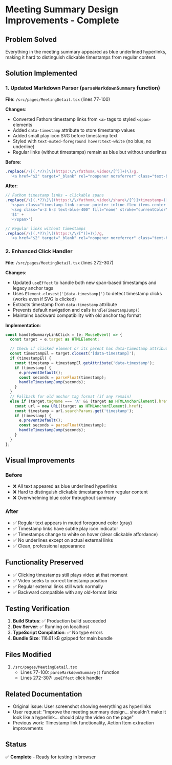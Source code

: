 # Meeting Summary Design Improvements - Complete

## Problem Solved
Everything in the meeting summary appeared as blue underlined hyperlinks, making it hard to distinguish clickable timestamps from regular content.

## Solution Implemented

### 1. Updated Markdown Parser (`parseMarkdownSummary` function)

**File**: `/src/pages/MeetingDetail.tsx` (lines 77-100)

**Changes**:
- Converted Fathom timestamp links from `<a>` tags to styled `<span>` elements
- Added `data-timestamp` attribute to store timestamp values
- Added small play icon SVG before timestamp text
- Styled with `text-muted-foreground hover:text-white` (no blue, no underline)
- Regular links (without timestamps) remain as blue but without underlines

**Before**:
```typescript
.replace(/\[(.*?)\]\((https:\/\/fathom\.video\/[^)]+)\)/g,
  '<a href="$2" target="_blank" rel="noopener noreferrer" class="text-blue-400 hover:text-blue-300 underline">$1</a>')
```

**After**:
```typescript
// Fathom timestamp links → clickable spans
.replace(/\[(.*?)\]\((https:\/\/fathom\.video\/share\/[^)]+timestamp=([0-9.]+)[^)]*)\)/g,
  '<span class="timestamp-link cursor-pointer inline-flex items-center gap-1 text-muted-foreground hover:text-white transition-colors" data-timestamp="$3" data-href="$2">' +
  '<svg class="w-3 h-3 text-blue-400" fill="none" stroke="currentColor" viewBox="0 0 24 24"><path stroke-linecap="round" stroke-linejoin="round" stroke-width="2" d="M14.752 11.168l-3.197-2.132A1 1 0 0010 9.87v4.263a1 1 0 001.555.832l3.197-2.132a1 1 0 000-1.664z"/><path stroke-linecap="round" stroke-linejoin="round" stroke-width="2" d="M21 12a9 9 0 11-18 0 9 9 0 0118 0z"/></svg>' +
  '$1' +
  '</span>')

// Regular links without timestamps
.replace(/\[(.*?)\]\((https:\/\/[^)]+)\)/g,
  '<a href="$2" target="_blank" rel="noopener noreferrer" class="text-blue-400 hover:text-blue-300">$1</a>')
```

### 2. Enhanced Click Handler

**File**: `/src/pages/MeetingDetail.tsx` (lines 272-307)

**Changes**:
- Updated `useEffect` to handle both new span-based timestamps and legacy anchor tags
- Uses `Element.closest('[data-timestamp]')` to detect timestamp clicks (works even if SVG is clicked)
- Extracts timestamp from `data-timestamp` attribute
- Prevents default navigation and calls `handleTimestampJump()`
- Maintains backward compatibility with old anchor tag format

**Implementation**:
```typescript
const handleSummaryLinkClick = (e: MouseEvent) => {
  const target = e.target as HTMLElement;

  // Check if clicked element or its parent has data-timestamp attribute
  const timestampEl = target.closest('[data-timestamp]');
  if (timestampEl) {
    const timestamp = timestampEl.getAttribute('data-timestamp');
    if (timestamp) {
      e.preventDefault();
      const seconds = parseFloat(timestamp);
      handleTimestampJump(seconds);
    }
  }
  // Fallback for old anchor tag format (if any remain)
  else if (target.tagName === 'A' && (target as HTMLAnchorElement).href?.includes('fathom.video')) {
    const url = new URL((target as HTMLAnchorElement).href);
    const timestamp = url.searchParams.get('timestamp');
    if (timestamp) {
      e.preventDefault();
      const seconds = parseFloat(timestamp);
      handleTimestampJump(seconds);
    }
  }
};
```

## Visual Improvements

### Before
- ❌ All text appeared as blue underlined hyperlinks
- ❌ Hard to distinguish clickable timestamps from regular content
- ❌ Overwhelming blue color throughout summary

### After
- ✅ Regular text appears in muted foreground color (gray)
- ✅ Timestamp links have subtle play icon indicator
- ✅ Timestamps change to white on hover (clear clickable affordance)
- ✅ No underlines except on actual external links
- ✅ Clean, professional appearance

## Functionality Preserved

- ✅ Clicking timestamps still plays video at that moment
- ✅ Video seeks to correct timestamp position
- ✅ Regular external links still work normally
- ✅ Backward compatible with any old-format links

## Testing Verification

1. **Build Status**: ✅ Production build succeeded
2. **Dev Server**: ✅ Running on localhost
3. **TypeScript Compilation**: ✅ No type errors
4. **Bundle Size**: 116.61 kB gzipped for main bundle

## Files Modified

1. `/src/pages/MeetingDetail.tsx`
   - Lines 77-100: `parseMarkdownSummary()` function
   - Lines 272-307: `useEffect` click handler

## Related Documentation

- Original issue: User screenshot showing everything as hyperlinks
- User request: "Improve the meeting summary design... shouldn't make it look like a hyperlink... should play the video on the page"
- Previous work: Timestamp link functionality, Action Item extraction improvements

## Status

✅ **Complete** - Ready for testing in browser
